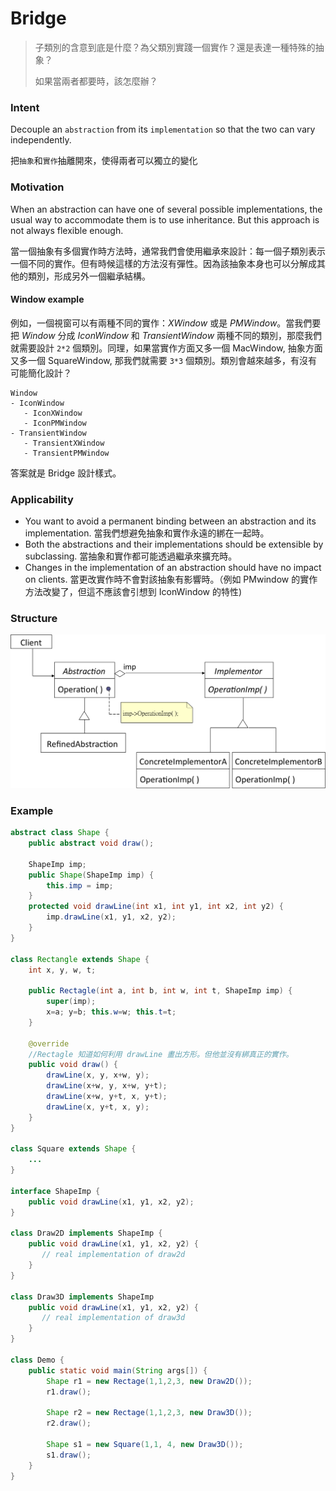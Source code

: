 # Bridge

> 子類別的含意到底是什麼？為父類別實踐一個實作？還是表達一種特殊的抽象？
> 
> 如果當兩者都要時，該怎麼辦？

### Intent
Decouple an `abstraction` from its `implementation` so that the two can vary independently.

把`抽象`和`實作`抽離開來，使得兩者可以獨立的變化

### Motivation
When an abstraction can have one of several possible implementations, the usual way to accommodate them is to use inheritance. But this approach is not always flexible enough.

當一個抽象有多個實作時方法時，通常我們會使用繼承來設計：每一個子類別表示一個不同的實作。但有時候這樣的方法沒有彈性。因為該抽象本身也可以分解成其他的類別，形成另外一個繼承結構。

#### Window example
例如，一個視窗可以有兩種不同的實作：*XWindow* 或是 *PMWindow*。當我們要把 *Window* 分成 *IconWindow* 和 *TransientWindow* 兩種不同的類別，那麼我們就需要設計 `2*2` 個類別。同理，如果當實作方面又多一個 MacWindow, 抽象方面又多一個 SquareWindow, 那我們就需要 `3*3` 個類別。類別會越來越多，有沒有可能簡化設計？

```
Window
- IconWindow
   - IconXWindow
   - IconPMWindow
- TransientWindow
   - TransientXWindow
   - TransientPMWindow
```

答案就是 Bridge 設計樣式。

### Applicability

- You want to avoid a permanent binding between an abstraction and its implementation. 當我們想避免抽象和實作永遠的綁在一起時。
- Both the abstractions and their implementations should be extensible by subclassing. 當抽象和實作都可能透過繼承來擴充時。
- Changes in the implementation of an abstraction should have no impact on clients. 當更改實作時不會對該抽象有影響時。（例如 PMwindow 的實作方法改變了，但這不應該會引想到 IconWindow 的特性)

### Structure

![](images/dp/BridgeStr.png)

### Example

```java
abstract class Shape {
	public abstract void draw();
	
	ShapeImp imp;
	public Shape(ShapeImp imp) {
		this.imp = imp;
	}
	protected void drawLine(int x1, int y1, int x2, int y2) {
		imp.drawLine(x1, y1, x2, y2);
	}
}

class Rectangle extends Shape {
	int x, y, w, t;
	
	public Rectagle(int a, int b, int w, int t, ShapeImp imp) {
		super(imp);
		x=a; y=b; this.w=w; this.t=t;		
	}

	@override
	//Rectagle 知道如何利用 drawLine 畫出方形。但他並沒有綁真正的實作。
	public void draw() {
		drawLine(x, y, x+w, y);
		drawLine(x+w, y, x+w, y+t);
		drawLine(x+w, y+t, x, y+t);
		drawLine(x, y+t, x, y);
	}
}

class Square extends Shape {
	... 
}

interface ShapeImp {
	public void drawLine(x1, y1, x2, y2);
}

class Draw2D implements ShapeImp {
	public void drawLine(x1, y1, x2, y2) {
	   // real implementation of draw2d
	}
}

class Draw3D implements ShapeImp
	public void drawLine(x1, y1, x2, y2) {
	   // real implementation of draw3d
	}	
}

class Demo {
	public static void main(String args[]) {
		Shape r1 = new Rectage(1,1,2,3, new Draw2D());
		r1.draw();

		Shape r2 = new Rectage(1,1,2,3, new Draw3D());
		r2.draw();

		Shape s1 = new Square(1,1, 4, new Draw3D());
		s1.draw();
	}
}

```
